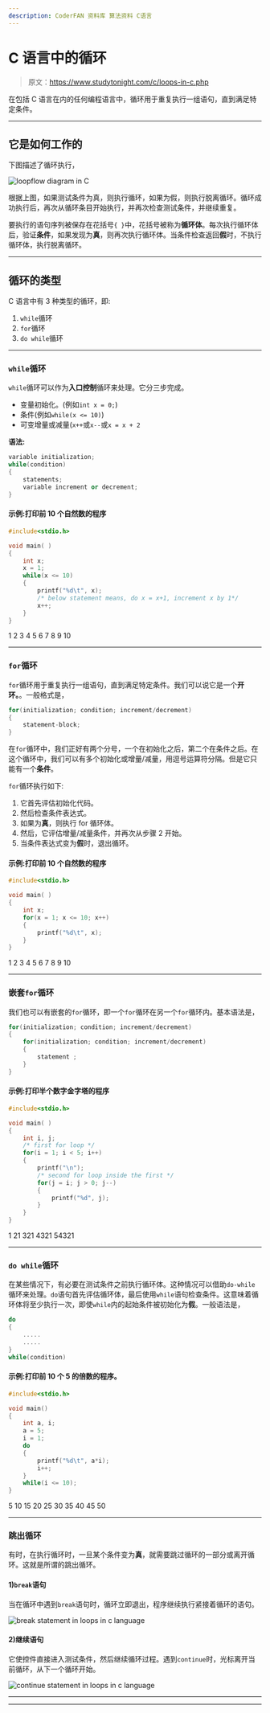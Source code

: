 ```yaml
---
description: CoderFAN 资料库 算法资料 C语言
---
```


# C 语言中的循环

> 原文：<https://www.studytonight.com/c/loops-in-c.php>

在包括 C 语言在内的任何编程语言中，循环用于重复执行一组语句，直到满足特定条件。

* * *

## 它是如何工作的

下图描述了循环执行，

![loopflow diagram in C](img/f67ac51ddfc8a51462b3c9e97f378e57.png)

根据上图，如果测试条件为真，则执行循环，如果为假，则执行脱离循环。循环成功执行后，再次从循环条目开始执行，并再次检查测试条件，并继续重复。

要执行的语句序列被保存在花括号`{ }`中，花括号被称为**循环体**。每次执行循环体后，验证**条件**，如果发现为**真**，则再次执行循环体。当条件检查返回**假**时，不执行循环体，执行脱离循环。

* * *

## 循环的类型

C 语言中有 3 种类型的循环，即:

1.  `while`循环
2.  `for`循环
3.  `do while`循环

* * *

### `while`循环

`while`循环可以作为**入口控制**循环来处理。它分三步完成。

*   变量初始化。(例如`int x = 0;`)
*   条件(例如`while(x <= 10)`)
*   可变增量或减量(`x++`或`x--`或`x = x + 2`

**语法:**

```cpp
variable initialization;
while(condition)
{
    statements;
    variable increment or decrement; 
}
```

#### 示例:打印前 10 个自然数的程序

```cpp
#include<stdio.h>

void main( )
{
    int x;
    x = 1;
    while(x <= 10)
    {
        printf("%d\t", x);
        /* below statement means, do x = x+1, increment x by 1*/
        x++;
    }
}
```

1 2 3 4 5 6 7 8 9 10

* * *

### `for`循环

`for`循环用于重复执行一组语句，直到满足特定条件。我们可以说它是一个**开环。**。一般格式是，

```cpp
for(initialization; condition; increment/decrement)
{
    statement-block;
}
```

在`for`循环中，我们正好有两个分号，一个在初始化之后，第二个在条件之后。在这个循环中，我们可以有多个初始化或增量/减量，用逗号运算符分隔。但是它只能有一个**条件**。

`for`循环执行如下:

1.  它首先评估初始化代码。
2.  然后检查条件表达式。
3.  如果为**真**，则执行 for 循环体。
4.  然后，它评估增量/减量条件，并再次从步骤 2 开始。
5.  当条件表达式变为**假**时，退出循环。

#### 示例:打印前 10 个自然数的程序

```cpp
#include<stdio.h>

void main( )
{
    int x;
    for(x = 1; x <= 10; x++)
    {
        printf("%d\t", x);
    }
}
```

1 2 3 4 5 6 7 8 9 10

* * *

### 嵌套`for`循环

我们也可以有嵌套的`for`循环，即一个`for`循环在另一个`for`循环内。基本语法是，

```cpp
for(initialization; condition; increment/decrement)
{
    for(initialization; condition; increment/decrement)
    {
        statement ;
    }
}
```

#### 示例:打印半个数字金字塔的程序

```cpp
#include<stdio.h>

void main( )
{
    int i, j;
    /* first for loop */
    for(i = 1; i < 5; i++)
    {
        printf("\n");
        /* second for loop inside the first */
        for(j = i; j > 0; j--)
        {
            printf("%d", j);
        }
    }
}
```

1 21 321 4321 54321

* * *

### `do while`循环

在某些情况下，有必要在测试条件之前执行循环体。这种情况可以借助`do-while`循环来处理。`do`语句首先评估循环体，最后使用`while`语句检查条件。这意味着循环体将至少执行一次，即使`while`内的起始条件被初始化为**假**。一般语法是，

```cpp
do
{
    .....
    .....
}
while(condition)
```

#### 示例:打印前 10 个 5 的倍数的程序。

```cpp
#include<stdio.h>

void main()
{
    int a, i;
    a = 5;
    i = 1;
    do
    {
        printf("%d\t", a*i);
        i++;
    } 
    while(i <= 10);
}
```

5 10 15 20 25 30 35 40 45 50

* * *

### 跳出循环

有时，在执行循环时，一旦某个条件变为**真**，就需要跳过循环的一部分或离开循环。这就是所谓的跳出循环。

#### 1)`break`语句

当在循环中遇到`break`语句时，循环立即退出，程序继续执行紧接着循环的语句。

![break statement in loops in c language](img/3fd597a0f763eae0723b9414f18c82e2.png)

#### 2)继续语句

它使控件直接进入测试条件，然后继续循环过程。遇到`continue`时，光标离开当前循环，从下一个循环开始。

![continue statement in loops in c language](img/01ae25f9ca137aa6f4c94157a8850c24.png)

* * *

* * *